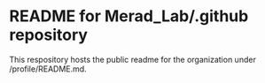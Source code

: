 # README for Merad_Lab/.github repository

This respository hosts the public readme for the organization under /profile/README.md. 
